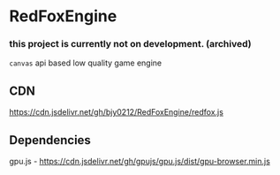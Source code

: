 # RedFoxEngine

### this project is currently not on development. (archived)

`canvas` api based low quality game engine

## CDN
https://cdn.jsdelivr.net/gh/bjy0212/RedFoxEngine/redfox.js

## Dependencies
gpu.js - https://cdn.jsdelivr.net/gh/gpujs/gpu.js/dist/gpu-browser.min.js
